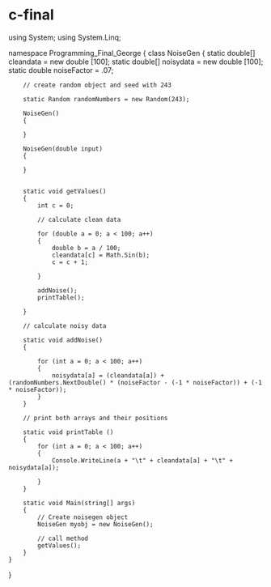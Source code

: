# c-final
using System;
using System.Linq;

namespace Programming_Final_George
{
    class NoiseGen
    {
        static double[] cleandata = new double [100];
        static double[] noisydata = new double [100];
        static double noiseFactor = .07;

        // create random object and seed with 243

        static Random randomNumbers = new Random(243);

        NoiseGen()
        {

        }

        NoiseGen(double input)
        {

        }

        
        static void getValues()
        {
            int c = 0;

            // calculate clean data

            for (double a = 0; a < 100; a++)
            {
                double b = a / 100;
                cleandata[c] = Math.Sin(b);
                c = c + 1;
         
            }

            addNoise();
            printTable();

        }

        // calculate noisy data

        static void addNoise()
        {

            for (int a = 0; a < 100; a++)
            {
                noisydata[a] = (cleandata[a]) + (randomNumbers.NextDouble() * (noiseFactor - (-1 * noiseFactor)) + (-1 * noiseFactor));
            }
        }

        // print both arrays and their positions

        static void printTable ()
        {
            for (int a = 0; a < 100; a++)
            {
                Console.WriteLine(a + "\t" + cleandata[a] + "\t" + noisydata[a]);

            }
        }

        static void Main(string[] args)
        {
            // Create noisegen object
            NoiseGen myobj = new NoiseGen();

            // call method
            getValues();
        }
    }
}
